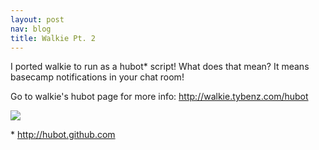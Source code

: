```yaml
---
layout: post
nav: blog
title: Walkie Pt. 2
---
```


I ported walkie to run as a hubot* script! What does that mean? It means basecamp notifications in your chat room!

Go to walkie's hubot page for more info: <http://walkie.tybenz.com/hubot>

![](/img/walkie/irc.png)

\* <http://hubot.github.com>
